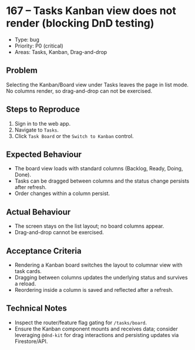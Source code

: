 # 167 – Tasks Kanban view does not render (blocking DnD testing)

- Type: bug
- Priority: P0 (critical)
- Areas: Tasks, Kanban, Drag-and-drop

## Problem
Selecting the Kanban/Board view under Tasks leaves the page in list mode. No columns render, so drag-and-drop can not be exercised.

## Steps to Reproduce
1. Sign in to the web app.
2. Navigate to `Tasks`.
3. Click `Task Board` or the `Switch to Kanban` control.

## Expected Behaviour
- The board view loads with standard columns (Backlog, Ready, Doing, Done).
- Tasks can be dragged between columns and the status change persists after refresh.
- Order changes within a column persist.

## Actual Behaviour
- The screen stays on the list layout; no board columns appear.
- Drag-and-drop cannot be exercised.

## Acceptance Criteria
- Rendering a Kanban board switches the layout to columnar view with task cards.
- Dragging between columns updates the underlying status and survives a reload.
- Reordering inside a column is saved and reflected after a refresh.

## Technical Notes
- Inspect the router/feature flag gating for `/tasks/board`.
- Ensure the Kanban component mounts and receives data; consider leveraging `@dnd-kit` for drag interactions and persisting updates via Firestore/API.
